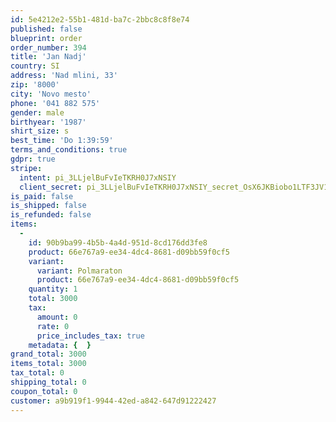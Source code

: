 ```yaml
---
id: 5e4212e2-55b1-481d-ba7c-2bbc8c8f8e74
published: false
blueprint: order
order_number: 394
title: 'Jan Nadj'
country: SI
address: 'Nad mlini, 33'
zip: '8000'
city: 'Novo mesto'
phone: '041 882 575'
gender: male
birthyear: '1987'
shirt_size: s
best_time: 'Do 1:39:59'
terms_and_conditions: true
gdpr: true
stripe:
  intent: pi_3LLjelBuFvIeTKRH0J7xNSIY
  client_secret: pi_3LLjelBuFvIeTKRH0J7xNSIY_secret_OsX6JKBiobo1LTF3JV1jEWIci
is_paid: false
is_shipped: false
is_refunded: false
items:
  -
    id: 90b9ba99-4b5b-4a4d-951d-8cd176dd3fe8
    product: 66e767a9-ee34-4dc4-8681-d09bb59f0cf5
    variant:
      variant: Polmaraton
      product: 66e767a9-ee34-4dc4-8681-d09bb59f0cf5
    quantity: 1
    total: 3000
    tax:
      amount: 0
      rate: 0
      price_includes_tax: true
    metadata: {  }
grand_total: 3000
items_total: 3000
tax_total: 0
shipping_total: 0
coupon_total: 0
customer: a9b919f1-9944-42ed-a842-647d91222427
---
```

